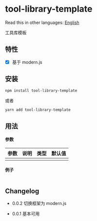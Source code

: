# tool-library-template

<!-- [![NPM Version](https://badgen.net/npm/v/tool-library-template)](https://www.npmjs.com/package/tool-library-template) -->

Read this in other languages:
[English](https://github.com/wsafight/tool-library-template/blob/main/README.EN.md)

工具库模板

## 特性

- [x] 基于 modern.js

## 安装

```bash
npm install tool-library-template
```

或者

```bash
yarn add tool-library-template
```

## 用法

#### 参数

| 参数                | 说明                       | 类型                                             | 默认值       |
| :---------------- | :----------------------- | :--------------------------------------------- | :-------- |
|             |                       |                             |         |


#### 例子

```ts

```

## Changelog

- 0.0.2 切换框架为 modern.js

- 0.0.1 基本可用
